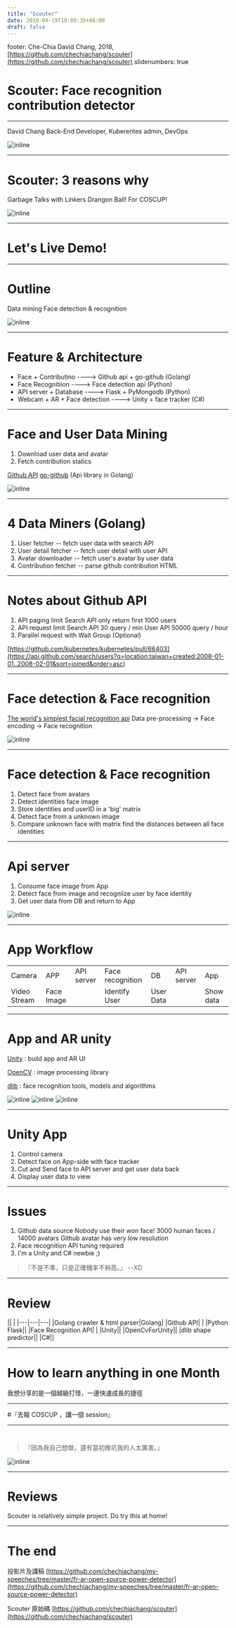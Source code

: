 ```yaml
---
title: "Scouter"
date: 2018-04-19T18:00:35+08:00
draft: false
---
```


footer: Che-Chia David Chang, 2018,  [https://github.com/chechiachang/scouter](https://github.com/chechiachang/scouter)
slidenumbers: true

# Scouter: Face recognition contribution detector

---

David Chang
Back-End Developer, Kuberentes admin, DevOps

![inline](../images/davidchang.jpg)

---

#  Scouter: 3 reasons why

Garbage Talks with Linkers
Drangon Ball!
For COSCUP!

![inline](../images/5000.jpg)

---

# Let's Live Demo!

---

# Outline

  Data mining
  Face detection & recognition

![inline](../images/only5.jpg)

---

# Feature & Architecture

- Face + Contributino           ----> Github api + go-github (Golang)
- Face Recognitiion             ----> Face detection api (Python)
- API server + Database         ----> Flask + PyMongodb (Python)
- Webcam + AR + Face detection  ----> Unity + face tracker (C#)

---

# Face and User Data Mining

1. Download user data and avatar
1. Fetch contribution statics

[Github API](https://developer.github.com/v3/)
[go-github](https://github.com/google/go-github) (Api library in Golang)

![inline](../images/octocat.jpg)

---

# 4 Data Miners (Golang)

1. User fetcher -- fetch user data with search API
2. User detail fetcher -- fetch user detail with user API
3. Avatar downloader -- fetch user's avatar by user data
4. Contribution fetcher -- parse github contribution HTML


---

# Notes about Github API

1. API paging limit
  Search API only return first 1000 users
2. API request limit
  Search API 30 query / min
  User API 50000 query / hour
3. Parallel request with Wait Group (Optional)

[https://github.com/kubernetes/kubernetes/pull/66403](https://api.github.com/search/users?q=location:taiwan+created:2008-01-01..2008-02-01&sort=joined&order=asc)

---

# Face detection & Face recognition

[The world's simplest facial recognition api](https://github.com/ageitgey/face_recognition)
Data pre-processing -> Face encoding -> Face recognition

![inline](../images/face_recognition.png)

---

# Face detection & Face recognition

1. Detect face from avatars
2. Detect identities face image
3. Store identities and userID in a 'big' matrix
4. Detect face from a unknown image
5. Compare unknown face with matrix
   find the distances between all face identities

---

# Api server

1. Consume face image from App
2. Detect face from image and recogniize user by face identity
3. Get user data from DB and return to App

![inline](../images/flask.png)

---

# App Workflow

||||||||
|---|---|---|---|---|---|---|
|Camera|APP|API server|Face recognition|DB|API server|App|
|Video Stream|Face Image||Identify User|User Data||Show data|

---

# App and AR unity

[Unity](https://unity3d.com/) : build app and AR UI

[OpenCV](https://opencv.org/) : image processing library

[dlib](http://dlib.net/) : face recognition tools, models and algorithms

![inline](../images/unity.png) ![inline](../images/opencv.png) ![inline](../images/dlib.png)

---

# Unity App

1. Control camera
2. Detect face on App-side with face tracker
3. Cut and Send face to API server and get user data back
4. Display user data to view

---

# Issues

1. Github data source
  Nobody use their won face! 3000 human faces / 14000 avatars
  Github avatar has very low resolution
2. Face recognition API tuning required
3. I'm a Unity and C# newbie ;)

> 『不是不準，只是正確機率不夠高。』
--XD

---

# Review

|| |
|---|---|---|
|Golang crawler & html parser|Golang|
|Github API| |
|Python Flask||
|Face Recognition API| |
|Unity||
|OpenCvForUnity||
|dlib shape predictor||
|C#||

---

# How to learn anything in one Month

我想分享的是一個越級打怪，一邊快速成長的捷徑

---

#『去報 COSCUP ，講一個 session』

---

#  

>『因為我自己想做，還有當初推坑我的人太厲害。』

![inline](../images/23000.jpg)

---

# Reviews

Scouter is relatively simple project. Do try this at home!

---

# The end

投影片及講稿 [https://github.com/chechiachang/my-speeches/tree/master/fr-ar-open-source-power-detector](https://github.com/chechiachang/my-speeches/tree/master/fr-ar-open-source-power-detector)

Scouter 原始碼 [https://github.com/chechiachang/scouter](https://github.com/chechiachang/scouter)


